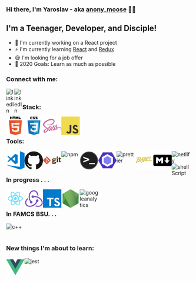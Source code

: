 ### Hi there, I'm Yaroslav - aka [anony_moose][linkedin] 👋:leo:

## I'm a Teenager, Developer, and Disciple!
 - :eyes: I'm currently working on a React project
 - :zap: I'm currently learning [React][reactdocumentation] and [Redux][reduxdocumentation]
 - :sleepy: I'm looking for a job offer
 - :crystal_ball: 2020 Goals: Learn as much as possible

### Connect with me:

[<img align="left" alt="linkedIn" width="22px" src="https://cdn.jsdelivr.net/npm/simple-icons@v3/icons/linkedin.svg" />][linkedin]
[<img align="left" alt="linkedIn" width="22px" src="https://cdn.jsdelivr.net/npm/simple-icons@v3/icons/instagram.svg" />][instagram]

<br />

### Stack:
[<img align="left" alt="HTML5" width="50px" src="https://raw.githubusercontent.com/github/explore/80688e429a7d4ef2fca1e82350fe8e3517d3494d/topics/html/html.png" />][html5]
[<img align="left" alt="CSS3" width="50px" src="https://raw.githubusercontent.com/github/explore/80688e429a7d4ef2fca1e82350fe8e3517d3494d/topics/css/css.png" />][css3]
[<img align="left" alt="Sass" width="50px" src="https://raw.githubusercontent.com/github/explore/80688e429a7d4ef2fca1e82350fe8e3517d3494d/topics/sass/sass.png" />][sass]
[<img align="left" alt="JavaScript" width="50px" src="https://raw.githubusercontent.com/github/explore/80688e429a7d4ef2fca1e82350fe8e3517d3494d/topics/javascript/javascript.png" />][javascript]


<br />
<br />

### Tools:

[<img align="left" alt="Visual Studio Code" width="50px" src="https://raw.githubusercontent.com/github/explore/80688e429a7d4ef2fca1e82350fe8e3517d3494d/topics/visual-studio-code/visual-studio-code.png" />][visualstudio]
[<img align="left" alt="GitHub" width="50px" src="https://raw.githubusercontent.com/github/explore/78df643247d429f6cc873026c0622819ad797942/topics/github/github.png" />][github]
[<img align="left" alt="Git" width="50px" src="https://raw.githubusercontent.com/github/explore/80688e429a7d4ef2fca1e82350fe8e3517d3494d/topics/git/git.png" />][git]
[<img align="left" alt="npm" width="50px" src="https://cdn.jsdelivr.net/npm/simple-icons@3.3.0/icons/npm.svg" />][npm]
[<img align="left" alt="terminal" width="50px" src="https://raw.githubusercontent.com/github/explore/80688e429a7d4ef2fca1e82350fe8e3517d3494d/topics/terminal/terminal.png" />][terminal]
[<img align="left" alt="eslint" width="50px" src="https://raw.githubusercontent.com/github/explore/80688e429a7d4ef2fca1e82350fe8e3517d3494d/topics/eslint/eslint.png" />][eslint]
[<img align="left" alt="prettier" width="50px" src="https://cdn.jsdelivr.net/npm/simple-icons@3.3.0/icons/prettier.svg" />][prettier]
[<img align="left" alt="babel" width="50px" src="https://raw.githubusercontent.com/github/explore/80688e429a7d4ef2fca1e82350fe8e3517d3494d/topics/babel/babel.png" />][babel]
[<img align="left" alt="markdown" width="50px" src="https://raw.githubusercontent.com/github/explore/80688e429a7d4ef2fca1e82350fe8e3517d3494d/topics/markdown/markdown.png" />][markdown]
[<img align="left" alt="netlify" width="50px" src="https://cdn.jsdelivr.net/npm/simple-icons@3.3.0/icons/netlify.svg" />][netlify]
[<img align="left" alt="shellScript" width="50px" src="https://cdn.jsdelivr.net/npm/simple-icons@3.3.0/icons/powershell.svg" />][shellScript]


<br />
<br />

###  In progress . . . 

[<img align="left" alt="React" width="50px" src="https://raw.githubusercontent.com/github/explore/80688e429a7d4ef2fca1e82350fe8e3517d3494d/topics/react/react.png" />][reactdocumentation]
[<img align="left" alt="Redux" width="50px" src="https://raw.githubusercontent.com/github/explore/80688e429a7d4ef2fca1e82350fe8e3517d3494d/topics/redux/redux.png" />][redux]
[<img align="left" alt="typescript" width="50px" src="https://raw.githubusercontent.com/github/explore/80688e429a7d4ef2fca1e82350fe8e3517d3494d/topics/typescript/typescript.png" />][typescript]
[<img align="left" alt="Node.js" width="50px" src="https://raw.githubusercontent.com/github/explore/80688e429a7d4ef2fca1e82350fe8e3517d3494d/topics/nodejs/nodejs.png" />][nodejs]
[<img align="left" alt="googleanalytics" width="50px" src="https://cdn.jsdelivr.net/npm/simple-icons@3.3.0/icons/googleanalytics.svg" />][googleanalytics]

<br />
<br />

###  In FAMCS BSU. . . 

[<img align="left" alt="c++" width="50px" src="https://cdn.jsdelivr.net/npm/simple-icons@3.3.0/icons/cplusplus.svg" />][cplusplus]

<br />
<br />

###  New things I'm about to learn:

[<img align="left" alt="vue" width="50px" src="https://raw.githubusercontent.com/github/explore/80688e429a7d4ef2fca1e82350fe8e3517d3494d/topics/vue/vue.png" />][vue]
[<img align="left" alt="jest" width="50px" src="https://cdn.jsdelivr.net/npm/simple-icons@3.3.0/icons/jest.svg" />][jest]


<br />
<br />

[website]: https://creator674.github.io/rsschool-cv
[linkedin]: https://www.linkedin.com/in/yaroslavwebdev
[instagram]: https://www.instagram.com/anony_moose666
[reactproject]: https://www.linkedin.com/in/yaroslavwebdev
[reactdocumentation]: https://reactjs.org/
[reduxdocumentation]: https://redux.js.org
[visualstudio]: https://code.visualstudio.com
[html5]: https://en.wikipedia.org/wiki/HTML
[css3]: https://en.wikipedia.org/wiki/Cascading_Style_Sheets
[sass]: https://sass-lang.com
[nodejs]: https://nodejs.org/en
[git]: https://git-scm.com
[github]: https://github.com
[terminal]: https://docs.microsoft.com/en-us/windows/terminal
[javascript]: https://www.javascript.com
[typescript]: https://www.typescriptlang.org
[jest]: https://jestjs.io
[vue]: https://vuejs.org
[npm]: https://www.npmjs.com
[eslint]: https://eslint.org
[prettier]: https://prettier.io
[babel]: https://babeljs.io
[redux]: https://redux.js.org
[markdown]: https://www.markdownguide.org
[lodash]: https://lodash.com
[googleanalytics]: https://analytics.google.com
[netlify]: https://www.netlify.com
[shellScript]: https://www.shellscript.sh
[cplusplus]: https://isocpp.org
